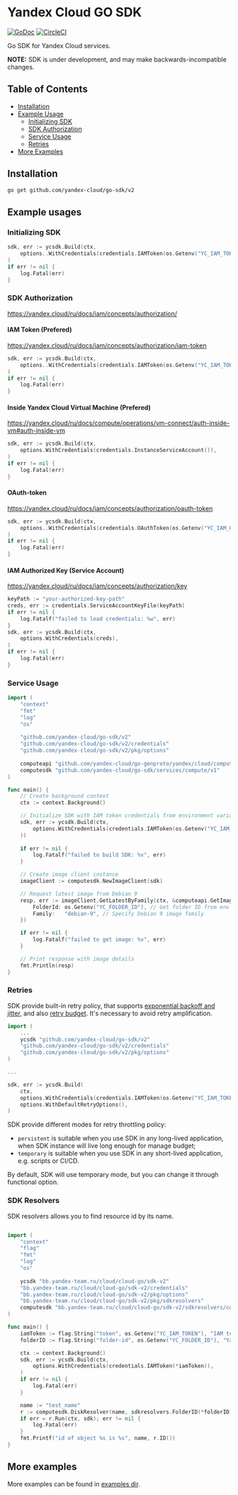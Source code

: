 # Yandex Cloud GO SDK

[![GoDoc](https://godoc.org/github.com/yandex-cloud/go-sdk?status.svg)](https://godoc.org/github.com/yandex-cloud/go-sdk)
[![CircleCI](https://circleci.com/gh/yandex-cloud/go-sdk.svg?style=shield)](https://circleci.com/gh/yandex-cloud/go-sdk)

Go SDK for Yandex Cloud services.

**NOTE:** SDK is under development, and may make backwards-incompatible changes.

## Table of Contents

- [Installation](#installation)
- [Example Usage](#example-usage)
  - [Initializing SDK](#initializing-sdk)
  - [SDK Authorization](#sdk-authorization)
  - [Service Usage](#service-usage)
  - [Retries](#retries)
- [More Examples](#more-examples)
## Installation

```bash
go get github.com/yandex-cloud/go-sdk/v2
```

## Example usages

### Initializing SDK

```go
sdk, err := ycsdk.Build(ctx,
    options..WithCredentials(credentials.IAMToken(os.Getenv("YC_IAM_TOKEN"))),
)
if err != nil {
    log.Fatal(err)
}
```

### SDK Authorization
https://yandex.cloud/ru/docs/iam/concepts/authorization/

####  IAM Token (Prefered)
https://yandex.cloud/ru/docs/iam/concepts/authorization/iam-token
```go
sdk, err := ycsdk.Build(ctx,
    options..WithCredentials(credentials.IAMToken(os.Getenv("YC_IAM_TOKEN"))),
)
if err != nil {
    log.Fatal(err)
}
```

####  Inside Yandex Cloud Virtual Machine (Prefered)
https://yandex.cloud/ru/docs/compute/operations/vm-connect/auth-inside-vm#auth-inside-vm
```go
sdk, err := ycsdk.Build(ctx,
    options.WithCredentials(credentials.InstanceServiceAccount()),
)
if err != nil {
	log.Fatal(err)
}
```

#### OAuth-token
https://yandex.cloud/ru/docs/iam/concepts/authorization/oauth-token
```go
sdk, err := ycsdk.Build(ctx,
    options..WithCredentials(credentials.OAuthToken(os.Getenv("YC_IAM_OAUTH"))),
)
if err != nil {
    log.Fatal(err)
}
```

####  IAM Authorized Key (Service Account)
https://yandex.cloud/ru/docs/iam/concepts/authorization/key
```go
keyPath := "your-authorized-key-path"
creds, err := credentials.ServiceAccountKeyFile(keyPath)
if err != nil {
    log.Fatalf("failed to load credentials: %w", err)
}
sdk, err := ycsdk.Build(ctx,
    options.WithCredentials(creds),
)
if err != nil {
	log.Fatal(err)
}
```

### Service Usage

```go
import (
    "context"
    "fmt"
    "log"
    "os"
    
    "github.com/yandex-cloud/go-sdk/v2"
    "github.com/yandex-cloud/go-sdk/v2/credentials"
    "github.com/yandex-cloud/go-sdk/v2/pkg/options"
    
    computeapi "github.com/yandex-cloud/go-genproto/yandex/cloud/compute/v1"
    computesdk "github.com/yandex-cloud/go-sdk/services/compute/v1"
)

func main() {
    // Create background context
    ctx := context.Background()

    // Initialize SDK with IAM token credentials from environment variable
    sdk, err := ycsdk.Build(ctx,
        options.WithCredentials(credentials.IAMToken(os.Getenv("YC_IAM_TOKEN")).
    ))
    
    if err != nil {
        log.Fatalf("failed to build SDK: %v", err)
    }

    // Create image client instance
    imageClient := computesdk.NewImageClient(sdk)

    // Request latest image from Debian 9
    resp, err := imageClient.GetLatestByFamily(ctx, &computeapi.GetImageLatestByFamilyRequest{
        FolderId: os.Getenv("YC_FOLDER_ID"), // Get folder ID from env variable
        Family:   "debian-9", // Specify Debian 9 image family
    })

    if err != nil {
        log.Fatalf("failed to get image: %v", err)
    }

    // Print response with image details
    fmt.Println(resp)
}

```


### Retries

SDK provide built-in retry policy, that supports [exponential backoff and jitter](https://aws.amazon.com/ru/blogs/architecture/exponential-backoff-and-jitter/), and also [retry budget](https://github.com/grpc/proposal/blob/master/A6-client-retries.md#throttling-retry-attempts-and-hedged-rpcs). 
It's necessary to avoid retry amplification.

```go
import (
    ...
    ycsdk "github.com/yandex-cloud/go-sdk/v2"
    "github.com/yandex-cloud/go-sdk/v2/credentials"
    "github.com/yandex-cloud/go-sdk/v2/pkg/options"
)

...

sdk, err := ycsdk.Build(
    ctx,
    options.WithCredentials(credentials.IAMToken(os.Getenv("YC_IAM_TOKEN"))),
    options.WithDefaultRetryOptions(),
)
```

SDK provide different modes for retry throttling policy:

* `persistent` is suitable when you use SDK in any long-lived application, when SDK instance will live long enough for manage budget;
* `temporary` is suitable when you use SDK in any short-lived application, e.g. scripts or CI/CD.

By default, SDK will use temporary mode, but you can change it through functional option.

### SDK Resolvers

SDK resolvers allows you to find resource id by its name.

```go

import (
    "context"
    "flag"
    "fmt"
    "log"
    "os"
    
    ycsdk "bb.yandex-team.ru/cloud/cloud-go/sdk-v2"
    "bb.yandex-team.ru/cloud/cloud-go/sdk-v2/credentials"
    "bb.yandex-team.ru/cloud/cloud-go/sdk-v2/pkg/options"
    "bb.yandex-team.ru/cloud/cloud-go/sdk-v2/pkg/sdkresolvers"
    computesdk "bb.yandex-team.ru/cloud/cloud-go/sdk-v2/sdkresolvers/compute/v1"
)

func main() {
	iamToken := flag.String("token", os.Getenv("YC_IAM_TOKEN"), "IAM token for Yandex.Cloud (env YC_IAM_TOKEN)")
	folderID := flag.String("folder-id", os.Getenv("YC_FOLDER_ID"), "Yandex.Cloud Folder ID (env YC_FOLDER_ID)")

	ctx := context.Background()
	sdk, err := ycsdk.Build(ctx,
		options.WithCredentials(credentials.IAMToken(*iamToken)),
	)
	if err != nil {
		log.Fatal(err)
	}

	name := "test_name"
	r := computesdk.DiskResolver(name, sdkresolvers.FolderID(*folderID))
	if err = r.Run(ctx, sdk); err != nil {
		log.Fatal(err)
	}
	fmt.Printf("id of object %s is %s", name, r.ID())
}
```

## More examples

More examples can be found in [examples dir](examples).
